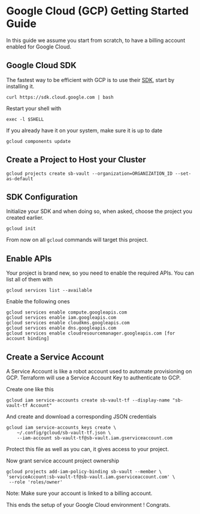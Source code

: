 # Google Cloud (GCP) Getting Started Guide

In this guide we assume you start from scratch, to have a billing account enabled for Google Cloud.

## Google Cloud SDK

The fastest way to be efficient with GCP is to use their [SDK](https://cloud.google.com/sdk/install), start by installing it.

    curl https://sdk.cloud.google.com | bash

Restart your shell with

    exec -l $SHELL

If you already have it on your system, make sure it is up to date

    gcloud components update

## Create a Project to Host your Cluster

    gcloud projects create sb-vault --organization=ORGANIZATION_ID --set-as-default

## SDK Configuration

Initialize your SDK and when doing so, when asked, choose the project you created earlier.

    gcloud init

From now on all `gcloud` commands will target this project.

## Enable APIs

Your project is brand new, so you need to enable the required APIs. You can list all of them with

    gcloud services list --available

Enable the following ones

    gcloud services enable compute.googleapis.com
    gcloud services enable iam.googleapis.com
    gcloud services enable cloudkms.googleapis.com
    gcloud services enable dns.googleapis.com
    gcloud services enable cloudresourcemanager.googleapis.com [for account binding]

## Create a Service Account

A Service Account is like a robot account used to automate provisioning on GCP. Terraform will use a Service Account Key to authenticate to GCP.

Create one like this

    gcloud iam service-accounts create sb-vault-tf --display-name "sb-vault-tf Account"

And create and download a corresponding JSON credentials

    gcloud iam service-accounts keys create \
        ~/.config/gcloud/sb-vault-tf.json \
        --iam-account sb-vault-tf@sb-vault.iam.gserviceaccount.com

Protect this file as well as you can, it gives access to your project.

Now grant service account project ownership

    gcloud projects add-iam-policy-binding sb-vault --member \
    'serviceAccount:sb-vault-tf@sb-vault.iam.gserviceaccount.com' \
     --role 'roles/owner'

Note: Make sure your account is linked to a billing account.

This ends the setup of your Google Cloud environment ! Congrats.